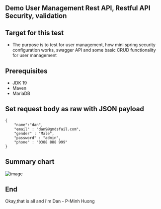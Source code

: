 ## Demo User Management Rest API, Restful API Security, validation

## Target for this test
- The purpose is to test for user management, how mini spring security configuration works, swagger API and some basic CRUD functionality for user management

## Prerequisites

- JDK 19
- Maven
- MariaDB

## Set request body as raw with JSON payload
```
{   
    "name":"dan",
    "email" : "dan9@gmdsfail.com",
    "gender" : "Male",
    "password" : "admin",
    "phone" : "0388 888 999"
}
```
## Summary chart
<!--  
                                             - src
                                                  - main
                                                        -* com.DanCreate.loginregisEmail
                                                              - config 
                                                                      - ApplicationConfigAuxiliary.java
                                                                      - PasswordEncoder.java
                                                                      - SecurityConfig.java
                                                                      - SpringDocConfig.java
                                                                      - SwaggerConfig.java
                                                              - controller
                                                                      - UserController.java
                                                              - exception
                                                                      - DuplicateRecordException
                                                                      - ErrorResponse
                                                                      - GlobalExceptionHandler
                                                                      - NotFoundException
                                                              - model
                                                                  - dtos
                                                                         -- CreateUserDto.java
                                                                         -- UpdateUserDto.java
                                                                         -- UploadFileDto.java
                                                                  - entities
                                                                         -- User.java
                                                              - reponsitory
                                                                      - TokenRepository.java
                                                                      - UserRepository.java
                                                              - response
                                                                      - UserRepository.java
                                                              - runDemo
                                                                      - testController.java
                                                              - service
                                                                      - UserService.java
                                                                      - UserServiceImpl.java
                                                              - DemoApplication.java
                                                  - resources
                                                              -application.properties
                                             - pom.xml
 -->
![image](https://user-images.githubusercontent.com/127305381/228211619-1c4f368b-31ed-44f9-b051-4d37cee0b584.png)



## End
Okay,that is all and i'm Dan - P-Minh Huong
